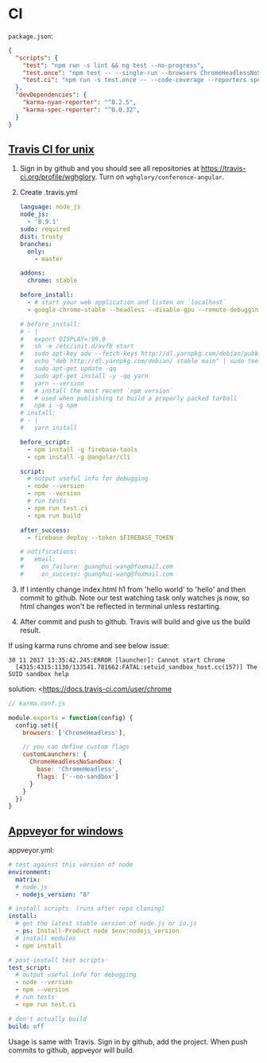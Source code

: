 # CI

`package.json`:

```json
{
  "scripts": {
    "test": "npm run -s lint && ng test --no-progress",
    "test.once": "npm test -- --single-run --browsers ChromeHeadlessNoSandbox --reporters nyan --no-sourcemaps",
    "test.ci": "npm run -s test.once -- --code-coverage --reporters spec",
  },
  "devDependencies": {
    "karma-nyan-reporter": "^0.2.5",
    "karma-spec-reporter": "^0.0.32",
  }
}
```

## [Travis CI for unix](<https://travis-ci.org>)

1. Sign in by github and you should see all repositories at <https://travis-ci.org/profile/wghglory>. Turn on `wghglory/conference-angular`.

1. Create .travis.yml

    ```yml
    language: node_js
    node_js:
      - '8.9.1'
    sudo: required
    dist: trusty
    branches:
      only:
        - master

    addons:
      chrome: stable

    before_install:
      - # start your web application and listen on `localhost`
      - google-chrome-stable --headless --disable-gpu --remote-debugging-port=9222 http://localhost &

    # before_install:
    # - |
    #   export DISPLAY=:99.0
    #   sh -e /etc/init.d/xvfb start
    #   sudo apt-key adv --fetch-keys http://dl.yarnpkg.com/debian/pubkey.gpg
    #   echo "deb http://dl.yarnpkg.com/debian/ stable main" | sudo tee /etc/apt/sources.list.d/yarn.list
    #   sudo apt-get update -qq
    #   sudo apt-get install -y -qq yarn
    #   yarn --version
    #   # install the most recent `npm version`
    #   # used when publishing to build a properly packed tarball
    #   npm i -g npm
    # install:
    # - |
    #   yarn install

    before_script:
      - npm install -g firebase-tools
      - npm install -g @angular/cli

    script:
      # output useful info for debugging
      - node --version
      - npm --version
      # run tests
      - npm run test.ci
      - npm run build

    after_success:
      - firebase deploy --token $FIREBASE_TOKEN

    # notifications:
    #   email:
    #     on_failure: guanghui-wang@foxmail.com
    #     on_success: guanghui-wang@foxmail.com
    ```

1. If I intently change index.html h1 from 'hello world' to 'hello' and then commit to github. Note our test watching task only watches js now, so html changes won't be reflected in terminal unless restarting.

1. After commit and push to github. Travis will build and give us the build result.

If using karma runs chrome and see below issue:

```
30 11 2017 13:35:42.245:ERROR [launcher]: Cannot start Chrome
  [4315:4315:1130/133541.781662:FATAL:setuid_sandbox_host.cc(157)] The SUID sandbox help
```

solution: <<https://docs.travis-ci.com/user/chrome>

```js
// karma.conf.js

module.exports = function(config) {
  config.set({
    browsers: ['ChromeHeadless'],

    // you can define custom flags
    customLaunchers: {
      ChromeHeadlessNoSandbox: {
        base: 'ChromeHeadless',
        flags: ['--no-sandbox']
      }
    }
  })
}
```

## [Appveyor for windows](https://ci.appveyor.com/)

appveyor.yml:

```yml
# test against this version of node
environment:
  matrix:
  # node.js
  - nodejs_version: "8"

# install scripts. (runs after repo cloning)
install:
  # get the latest stable version of node.js or io.js
  - ps: Install-Product node $env:nodejs_version
  # install modules
  - npm install

# post-install test scripts
test_script:
  # output useful info for debugging
  - node --version
  - npm --version
  # run tests
  - npm run test.ci

# don't actually build
build: off
```

Usage is same with Travis. Sign in by github, add the project. When push commits to github, appveyor will build.